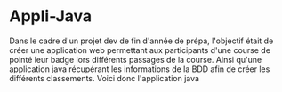 # Appli-Java
Dans le cadre d'un projet dev de fin d'année de prépa, l'objectif était de créer une application web permettant aux participants d'une course de pointé leur badge lors différents passages de la course. Ainsi qu'une application java récupérant les informations de la BDD afin de créer les différents classements. Voici donc l'application java
